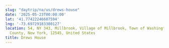 ```yaml
---
slug: "daytrip/na/us/drews-house"
date: '2025-05-23T00:00:00'
lat: '41.77422246607594'
lng: '-73.69729183380127'
location: 54, NY 343, Millbrook, Village of Millbrook, Town of Washington, Dutchess
  County, New York, 12545, United States
title: Drews House
---
```



